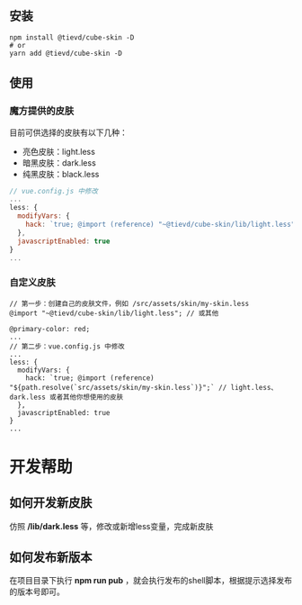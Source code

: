 ## 安装

```shell
npm install @tievd/cube-skin -D
# or
yarn add @tievd/cube-skin -D
```

## 使用

### 魔方提供的皮肤

目前可供选择的皮肤有以下几种：

- 亮色皮肤：light.less
- 暗黑皮肤：dark.less
- 纯黑皮肤：black.less

```javascript
// vue.config.js 中修改
...
less: {
  modifyVars: {
    hack: `true; @import (reference) "~@tievd/cube-skin/lib/light.less";` // 或者其他你想使用的皮肤
  },
  javascriptEnabled: true
}
...
```

### 自定义皮肤

```less
// 第一步：创建自己的皮肤文件，例如 /src/assets/skin/my-skin.less
@import "~@tievd/cube-skin/lib/light.less"; // 或其他

@primary-color: red;
...
// 第二步：vue.config.js 中修改
...
less: {
  modifyVars: {
    hack: `true; @import (reference) "${path.resolve(`src/assets/skin/my-skin.less`)}";` // light.less、dark.less 或者其他你想使用的皮肤
  },
  javascriptEnabled: true
}
...
```

# 开发帮助 

## 如何开发新皮肤

仿照 **/lib/dark.less** 等，修改或新增less变量，完成新皮肤

## 如何发布新版本

在项目目录下执行 **npm run pub** ，就会执行发布的shell脚本，根据提示选择发布的版本号即可。
